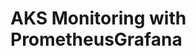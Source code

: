 # AKS Monitoring with PrometheusGrafana                                                                                                                                                                                                                     
